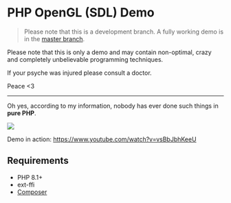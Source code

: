 # PHP OpenGL (SDL) Demo

> Please note that this is a development branch. A fully working demo is in 
> the [master branch](https://github.com/SerafimArts/opengl-demo/tree/master).

Please note that this is only a demo and may contain non-optimal, crazy and 
completely unbelievable programming techniques.

If your psyche was injured please consult a doctor.

Peace <3

------

Oh yes, according to my information, nobody has ever done such things
in **pure PHP**.

![](https://habrastorage.org/webt/xd/8u/dn/xd8udncjdbysbj4dglahj8kfizw.png)

Demo in action: https://www.youtube.com/watch?v=vsBbJbhKeeU

## Requirements

- PHP 8.1+
- ext-ffi
- [Composer](https://getcomposer.org/download/)

